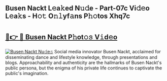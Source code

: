 ## Busen Nackt L𝚎a𝚔ed N𝚞𝚍e - Part-07c Vi𝚍𝚎o L𝚎a𝚔s - H𝚘𝚝 O𝚗𝚕yf𝚊ns P𝚑𝚘tos Xhq7c

# <h2><a href="http://kf273bi.oniu.top/?m=Busen+Nackt">🔗👉 🔴 Busen Nackt P𝚑ot𝚘𝚜 V𝚒d𝚎o</a></h2>

[![Busen Nackt Nu𝚍e𝚜](https://i.imgur.com/0qMVB7G.gif)](http://kf273bi.oniu.top/?m=Busen+Nackt)
Social media innovator Busen Nackt, acclaimed for disseminating dance and lifestyle knowledge, through presentations and blogs. Approachability and authenticity are the hallmarks of Busen Nackt's public persona, but the enigma of his private life continues to captivate the public's imagination.  
